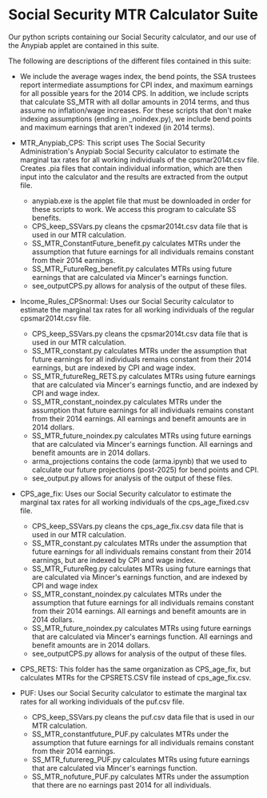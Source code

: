 # Social Security MTR Calculator Suite

Our python scripts containing our Social Security calculator, and our use of the Anypiab applet are contained in this suite. 

The following are descriptions of the different files contained in this suite:
- We include the average wages index, the bend points, the SSA trustees report intermediate assumptions for CPI index, and maximum earnings for all possible years for the 2014 CPS. In addition, we include scripts that calculate SS_MTR with all dollar amounts in 2014 terms, and thus assume no inflation/wage increases. For these scripts that don't make indexing assumptions (ending in _noindex.py), we include bend points and maximum earnings that aren't indexed (in 2014 terms).

- MTR_Anypiab_CPS: This script uses The Social Security Administration's Anypiab Social Security calculator to estimate the marginal tax rates for all working individuals of the cpsmar2014t.csv file. Creates .pia files that contain individual information, which are then input into the calculator and the results are extracted from the output file.
	- anypiab.exe is the applet file that must be downloaded in order for these scripts to work. We access this program to calculate SS benefits.
	- CPS_keep_SSVars.py cleans the cpsmar2014t.csv data file that is used in our MTR calculation.
	- SS_MTR_ConstantFuture_benefit.py calculates MTRs under the assumption that future earnings for all individuals remains constant from their 2014 earnings.
	- SS_MTR_FutureReg_benefit.py calculates MTRs using future earnings that are calculated via Mincer's earnings function.
	- see_outputCPS.py allows for analysis of the output of these files.

- Income_Rules_CPSnormal: Uses our Social Security calculator to estimate the marginal tax rates for all working individuals of the regular cpsmar2014t.csv file. 
	- CPS_keep_SSVars.py cleans the cpsmar2014t.csv data file that is used in our MTR calculation.
	- SS_MTR_constant.py calculates MTRs under the assumption that future earnings for all individuals remains constant from their 2014 earnings, but are indexed by CPI and wage index.
	- SS_MTR_futureReg_RETS.py calculates MTRs using future earnings that are calculated via Mincer's earnings functio, and are indexed by CPI and wage index.
	- SS_MTR_constant_noindex.py calculates MTRs under the assumption that future earnings for all individuals remains constant from their 2014 earnings. All earnings and benefit amounts are in 2014 dollars.
	- SS_MTR_future_noindex.py calculates MTRs using future earnings that are calculated via Mincer's earnings function. All earnings and benefit amounts are in 2014 dollars.
	- arma_projections contains the code (arma.ipynb) that we used to calculate our future projections (post-2025) for bend points and CPI. 
	- see_output.py allows for analysis of the output of these files.
	
- CPS_age_fix: Uses our Social Security calculator to estimate the marginal tax rates for all working individuals of the cps_age_fixed.csv file. 
	- CPS_keep_SSVars.py cleans the cps_age_fix.csv data file that is used in our MTR calculation.
	- SS_MTR_constant.py calculates MTRs under the assumption that future earnings for all individuals remains constant from their 2014 earnings, but are indexed by CPI and wage index.
	- SS_MTR_FutureReg.py calculates MTRs using future earnings that are calculated via Mincer's earnings function, and are indexed by CPI and wage index
	- SS_MTR_constant_noindex.py calculates MTRs under the assumption that future earnings for all individuals remains constant from their 2014 earnings. All earnings and benefit amounts are in 2014 dollars.
	- SS_MTR_future_noindex.py calculates MTRs using future earnings that are calculated via Mincer's earnings function. All earnings and benefit amounts are in 2014 dollars.
	- see_outputCPS.py allows for analysis of the output of these files.

- CPS_RETS: This folder has the same organization as CPS_age_fix, but calculates MTRs for the CPSRETS.CSV file instead of cps_age_fix.csv.

- PUF: Uses our Social Security calculator to estimate the marginal tax rates for all working individuals of the puf.csv file. 
	- CPS_keep_SSVars.py cleans the puf.csv data file that is used in our MTR calculation.
	- SS_MTR_constantfuture_PUF.py calculates MTRs under the assumption that future earnings for all individuals remains constant from their 2014 earnings.
	- SS_MTR_futurereg_PUF.py calculates MTRs using future earnings that are calculated via Mincer's earnings function.
	- SS_MTR_nofuture_PUF.py calculates MTRs under the assumption that there are no earnings past 2014 for all individuals.



